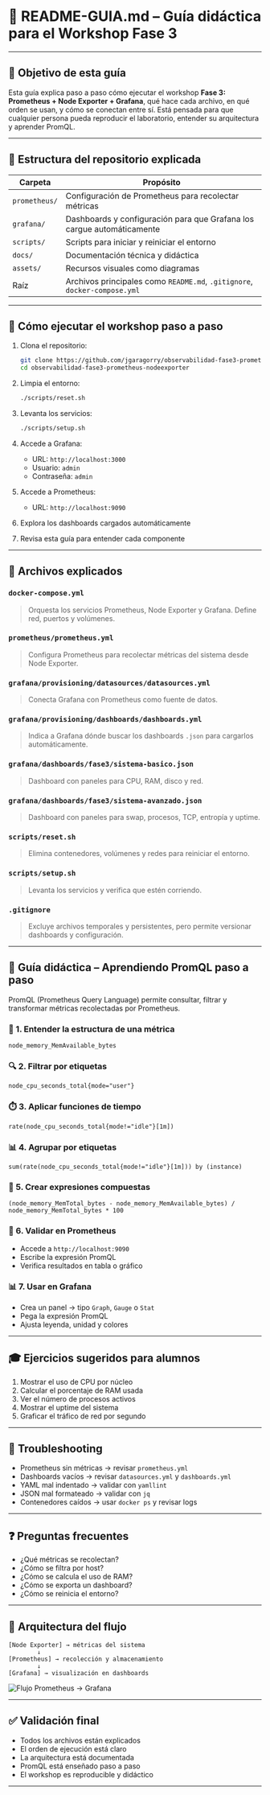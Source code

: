 # 📘 README-GUIA.md – Guía didáctica para el Workshop Fase 3

---

## 🎯 Objetivo de esta guía

Esta guía explica paso a paso cómo ejecutar el workshop **Fase 3: Prometheus + Node Exporter + Grafana**, qué hace cada archivo, en qué orden se usan, y cómo se conectan entre sí. Está pensada para que cualquier persona pueda reproducir el laboratorio, entender su arquitectura y aprender PromQL.

---

## 🧱 Estructura del repositorio explicada

| Carpeta | Propósito |
|--------|-----------|
| `prometheus/` | Configuración de Prometheus para recolectar métricas |
| `grafana/` | Dashboards y configuración para que Grafana los cargue automáticamente |
| `scripts/` | Scripts para iniciar y reiniciar el entorno |
| `docs/` | Documentación técnica y didáctica |
| `assets/` | Recursos visuales como diagramas |
| Raíz | Archivos principales como `README.md`, `.gitignore`, `docker-compose.yml` |

---

## 🚀 Cómo ejecutar el workshop paso a paso

1. Clona el repositorio:
   ```bash
   git clone https://github.com/jgaragorry/observabilidad-fase3-prometheus-nodeexporter.git
   cd observabilidad-fase3-prometheus-nodeexporter
   ```

2. Limpia el entorno:
   ```bash
   ./scripts/reset.sh
   ```

3. Levanta los servicios:
   ```bash
   ./scripts/setup.sh
   ```

4. Accede a Grafana:
   - URL: `http://localhost:3000`
   - Usuario: `admin`
   - Contraseña: `admin`

5. Accede a Prometheus:
   - URL: `http://localhost:9090`

6. Explora los dashboards cargados automáticamente

7. Revisa esta guía para entender cada componente

---

## 🔧 Archivos explicados

### `docker-compose.yml`
> Orquesta los servicios Prometheus, Node Exporter y Grafana. Define red, puertos y volúmenes.

### `prometheus/prometheus.yml`
> Configura Prometheus para recolectar métricas del sistema desde Node Exporter.

### `grafana/provisioning/datasources/datasources.yml`
> Conecta Grafana con Prometheus como fuente de datos.

### `grafana/provisioning/dashboards/dashboards.yml`
> Indica a Grafana dónde buscar los dashboards `.json` para cargarlos automáticamente.

### `grafana/dashboards/fase3/sistema-basico.json`
> Dashboard con paneles para CPU, RAM, disco y red.

### `grafana/dashboards/fase3/sistema-avanzado.json`
> Dashboard con paneles para swap, procesos, TCP, entropía y uptime.

### `scripts/reset.sh`
> Elimina contenedores, volúmenes y redes para reiniciar el entorno.

### `scripts/setup.sh`
> Levanta los servicios y verifica que estén corriendo.

### `.gitignore`
> Excluye archivos temporales y persistentes, pero permite versionar dashboards y configuración.

---

## 📘 Guía didáctica – Aprendiendo PromQL paso a paso

PromQL (Prometheus Query Language) permite consultar, filtrar y transformar métricas recolectadas por Prometheus.

### 🧩 1. Entender la estructura de una métrica
```promql
node_memory_MemAvailable_bytes
```

### 🔍 2. Filtrar por etiquetas
```promql
node_cpu_seconds_total{mode="user"}
```

### ⏱️ 3. Aplicar funciones de tiempo
```promql
rate(node_cpu_seconds_total{mode!="idle"}[1m])
```

### 📊 4. Agrupar por etiquetas
```promql
sum(rate(node_cpu_seconds_total{mode!="idle"}[1m])) by (instance)
```

### 🧠 5. Crear expresiones compuestas
```promql
(node_memory_MemTotal_bytes - node_memory_MemAvailable_bytes) / node_memory_MemTotal_bytes * 100
```

### 🧪 6. Validar en Prometheus
- Accede a `http://localhost:9090`
- Escribe la expresión PromQL
- Verifica resultados en tabla o gráfico

### 📊 7. Usar en Grafana
- Crea un panel → tipo `Graph`, `Gauge` o `Stat`
- Pega la expresión PromQL
- Ajusta leyenda, unidad y colores

---

## 🎓 Ejercicios sugeridos para alumnos

1. Mostrar el uso de CPU por núcleo
2. Calcular el porcentaje de RAM usada
3. Ver el número de procesos activos
4. Mostrar el uptime del sistema
5. Graficar el tráfico de red por segundo

---

## 🧪 Troubleshooting

- Prometheus sin métricas → revisar `prometheus.yml`
- Dashboards vacíos → revisar `datasources.yml` y `dashboards.yml`
- YAML mal indentado → validar con `yamllint`
- JSON mal formateado → validar con `jq`
- Contenedores caídos → usar `docker ps` y revisar logs

---

## ❓ Preguntas frecuentes

- ¿Qué métricas se recolectan?
- ¿Cómo se filtra por host?
- ¿Cómo se calcula el uso de RAM?
- ¿Cómo se exporta un dashboard?
- ¿Cómo se reinicia el entorno?

---

## 🧭 Arquitectura del flujo

```plaintext
[Node Exporter] → métricas del sistema
        ↓
[Prometheus] → recolección y almacenamiento
        ↓
[Grafana] → visualización en dashboards
```

![Flujo Prometheus → Grafana](assets/capturas/flujo-prometheus-nodeexporter-grafana.png)

---

## ✅ Validación final

- Todos los archivos están explicados
- El orden de ejecución está claro
- La arquitectura está documentada
- PromQL está enseñado paso a paso
- El workshop es reproducible y didáctico

---

